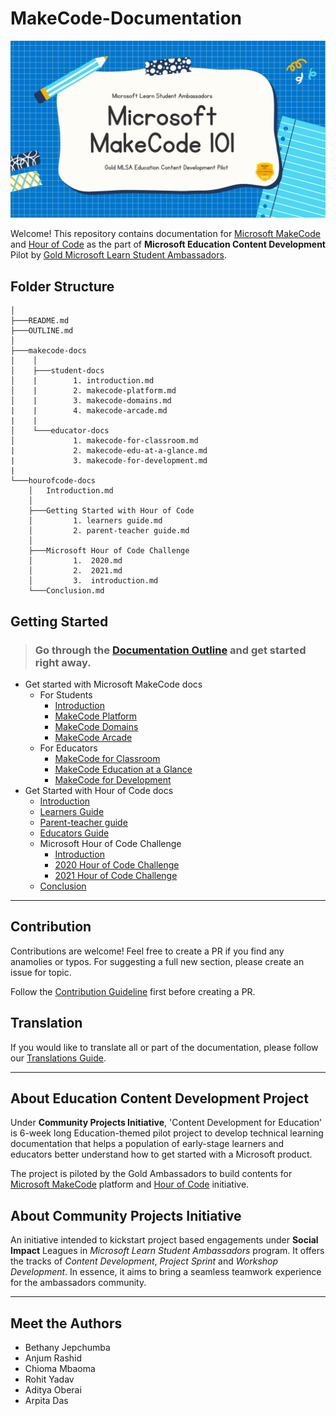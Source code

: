 # MakeCode-Documentation

![Makecode documentation image](assets/doc-header.jpg)

Welcome! This repository contains documentation for [Microsoft MakeCode](https://www.microsoft.com/en-us/makecode) and [Hour of Code](https://hourofcode.com/) as the part of **Microsoft Education Content Development** Pilot by [Gold Microsoft Learn Student Ambassadors](https://studentambassadors.com).

## Folder Structure

```
│
├───README.md
├───OUTLINE.md
│
├───makecode-docs
│    │
│    ├───student-docs
│    |        1. introduction.md
│    |        2. makecode-platform.md
│    |        3. makecode-domains.md
|    |        4. makecode-arcade.md
|    |
│    └───educator-docs
│             1. makecode-for-classroom.md
|             2. makecode-edu-at-a-glance.md
|             3. makecode-for-development.md
|
└───hourofcode-docs
    │   Introduction.md
    │
    ├───Getting Started with Hour of Code
    │         1. learners guide.md
    │         2. parent-teacher guide.md
    │
    ├───Microsoft Hour of Code Challenge
    │         1.  2020.md
    │         2.  2021.md
    │         3.  introduction.md
    └───Conclusion.md
```

## Getting Started

> ### Go through the [Documentation Outline](OUTLINE.md) and get started right away.

- Get started with Microsoft MakeCode docs
  - For Students
    - [Introduction](/makecode-docs/student-docs/1.%20introduction.md)
    - [MakeCode Platform](/makecode-docs/student-docs/2.%20makecode-platform.md)
    - [MakeCode Domains](/makecode-docs/student-docs/3.%20makecode-domains.md)
    - [MakeCode Arcade](/makecode-docs/student-docs/4.%20makecode-arcade.md)
  - For Educators
    - [MakeCode for Classroom](/makecode-docs/educator-docs/1.%20makecode-for-classroom.md)
    - [MakeCode Education at a Glance](/makecode-docs/educator-docs/2.%20makecode-edu-at-a-glance.md)
    - [MakeCode for Development](/makecode-docs/educator-docs/3.%20makecode-for-development.md)
- Get Started with Hour of Code docs
  - [Introduction](/hourofcode-docs/introduction.md)
  - [Learners Guide](/hourofcode-docs/Getting%20Started%20with%20Hour%20of%20Code/learners%20guide.md)
  - [Parent-teacher guide](/hourofcode-docs/Getting%20Started%20with%20Hour%20of%20Code/parent-teacher%20guide%20intro.md)
  - [Educators Guide](/hourofcode-docs/Getting%20Started%20with%20Hour%20of%20Code/educators%20guide.md)
  - Microsoft Hour of Code Challenge
    - [Introduction](/hourofcode-docs/Microsoft%20Hour%20of%20Code%20Challenge/introduction.md)
    - [2020 Hour of Code Challenge](/hourofcode-docs/Microsoft%20Hour%20of%20Code%20Challenge/2020.md)
    - [2021 Hour of Code Challenge](/hourofcode-docs/Microsoft%20Hour%20of%20Code%20Challenge/2021.md)
  - [Conclusion](/hourofcode-docs/Conclusion.md)

---

## Contribution

Contributions are welcome! Feel free to create a PR if you find any anamolies or typos. For suggesting a full new section, please create an issue for topic.

Follow the [Contribution Guideline](/CONTRIBUTION.md) first before creating a PR.

## Translation

If you would like to translate all or part of the documentation, please follow our [Translations Guide](/TRANSLATIONS.md).

---

## About Education Content Development Project

Under **Community Projects Initiative**, 'Content Development for Education' is 6-week long Education-themed pilot project to develop technical learning documentation that helps a population of early-stage learners and educators better understand how to get started with a Microsoft product.

The project is piloted by the Gold Ambassadors to build contents for [Microsoft MakeCode](https://www.microsoft.com/en-us/makecode) platform and [Hour of Code](https://hourofcode.com/) initiative.

## About Community Projects Initiative

An initiative intended to kickstart project based engagements under **Social Impact** Leagues in _Microsoft Learn Student Ambassadors_ program. It offers the tracks of _Content Development_, _Project Sprint_ and _Workshop Development_.
In essence, it aims to bring a seamless teamwork experience for the ambassadors community.

---

## Meet the Authors

- Bethany Jepchumba
- Anjum Rashid​
- Chioma Mbaoma​
- Rohit Yadav​
- Aditya Oberai​
- Arpita Das
